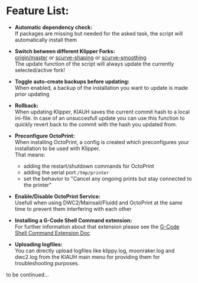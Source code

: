 # Feature List:

- **Automatic dependency check:**\
If packages are missing but needed for the asked task, the script will automatically install them
- **Switch between different Klipper Forks:**\
[origin/master](https://github.com/KevinOConnor/klipper/tree/master) or [scurve-shaping](https://github.com/dmbutyugin/klipper/tree/scurve-shaping) or [scurve-smoothing](https://github.com/dmbutyugin/klipper/tree/scurve-smoothing)\
The update function of the script will always update the currently selected/active fork!
- **Toggle auto-create backups before updating:**\
When enabled, a backup of the installation you want to update is made prior updating
- **Rollback:**\
When updating Klipper, KIAUH saves the current commit hash to a local ini-file. In case of an unsuccesfull update you can use this function to quickly revert back to the commit with the hash you updated from.
- **Preconfigure OctoPrint:**\
When installing OctoPrint, a config is created which preconfigures your installation to be used with Klipper.\
That means:
  - adding the restart/shutdown commands for OctoPrint
  - adding the serial port `/tmp/printer`
  - set the behavior to "Cancel any ongoing prints but stay connected to the printer"
- **Enable/Disable OctoPrint Service:**\
Usefull when using DWC2/Mainsail/Fluidd and OctoPrint at the same time to prevent them interfering with each other

- **Installing a G-Code Shell Command extension:**\
For further information about that extension please see the  [G-Code Shell Command Extension Doc](gcode_shell_command.md)

- **Uploading logfiles:**\
You can directly upload logfiles like klippy.log, moonraker.log and dwc2.log from the KIAUH main menu for providing them for troubleshooting purposes.


to be continued...
